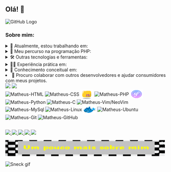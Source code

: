 ## Olá! 👋

![GitHub Logo](https://cdn.jsdelivr.net/gh/devicons/devicon/icons/github/github-original-wordmark.svg)

### Sobre mim:

<details>
  <summary>🔭 Atualmente, estou trabalhando em:</summary>
  <img src=https://github-readme-stats.vercel.app/api/pin/?username=BAD-WOLF&repo=STUDIES&show_owner=true&theme=merko&border_color=00FF00&border_radius=18&title_color=FFFF00/>
</details>

<details>
  <summary>🌱 Meu percurso na programação PHP:</summary>
  <ul>
    <li>Fundamentos da programação</li>
    <li>Programação procedural básica</li>
    <li>Modularização e reutilização de código</li>
    <br/>
    <li>
      <details>
        <summary>Orientação a objetos:</summary>
        <ul>
          <li>Abstração</li>
          <li>Encapsulamento</li>
          <li>Herança</li>
          <li>Polimorfismo</li>
        </ul>
      </details>
    </li>
    <li>
      <details>
        <summary>Freamework ( 𝓢𝓯 . ):</summary>
        <ul>
          <li>Instalação e configuração do Symfony</li>
          <li>Desenvolvimento de aplicações web com Symfony</li>
          <li>Utilização de bundles e extensões</li>
          <li>Gestão de rotas e controladores</li>
          <li>Integração de templates Twig</li>
          <li>Autenticação e autorização</li>
          <li>Testes de unidade e funcionais</li>
        </ul>
      </details>
    </li>
  </ul>
</details>

<details>
  <summary>🛠️ Outras tecnologias e ferramentas:</summary>
  <ul>
    <li>
      <details>
        <summary>HTML/CSS:</summary>
        <ul>
          <li>Estruturação e estilização de páginas web</li>
          <li>Design responsivo</li>
        </ul>
      </details>
    </li>
    <li>
    <details>
      <summary>Doctrine:</summary>
      <ul>
        <li>Mapeamento objeto-relacional (ORM)</li>
        <li>Configuração e utilização do Doctrine</li>
        <li>Entidades e relacionamentos</li>
        <li>Consulta e manipulação de dados com DQL</li>
        <li>Ciclo de vida das entidades</li>
        <li>Migrações de banco de dados</li>
        <li>Integração com Symfony</li>
      </ul>
    </details>
    </li>
    <li>
      <details>
        <summary>Python:</summary>
        <ul>
          <li>Fundamentos da linguagem</li>
          <li>Estruturas de dados</li>
          <li>Programação orientada a objetos</li>
        </ul>
      </details>
    </li>
    <li>
      <details>
        <summary>Docker:</summary>
        <ul>
          <li>Conceitos fundamentais de containers</li>
          <li>Criação e gerenciamento de containers</li>
        </ul>
      </details>
    </li>
    <li>
      <details>
        <summary>MySQL:</summary>
        <ul>
          <li>Fundamentos do banco de dados MySQL</li>
          <li>Modelagem de dados relacionais</li>
          <li>Consulta e manipulação de dados</li>
          <li>Gestão de índices e otimização de consultas</li>
          <li>Utilização de transações e controle de concorrência</li>
          <li>Desenvolvimento de aplicações com MySQL</li>
        </ul>
      </details>
    </li>
    <li>
      <details>
        <summary>C/C++:</summary>
        <ul>
          <li>Sintaxe básica e estruturas de controle</li>
          <li>Ponteiros e alocação dinâmica de memória</li>
          <li>Estruturas de dados e algoritmos básicos</li>
        </ul>
      </details>
    </li>
    <li>
      <details>
        <summary>Git:</summary>
        <ul>
          <li>Controle de versão distribuído</li>
          <li>Repositórios locais e remotos</li>
          <li>
            <details>
              <summary>Utilização do GitFlow:</summary>
              <ul>
                <li>Branches principais (main/master e develop)</li>
                <li>Feature branches</li>
                <li>Release branches</li>
                <li>Hotfix branches</li>
                <li>Integração de branches</li>
                <li>Versionamento semântico</li>
                <li>Fluxo de trabalho colaborativo</li>
              </ul>
            </details>
          </li>
        </ul>
      </details>
    </li>
  </ul>
</details>

<details>
  <summary>🧑‍💻 Experiência prática em:</summary>
  <ul>
    <li>Desenvolvimento web com HTML/CSS, JavaScript e PHP</li>
    <li>Desenvolvimento de aplicações Symfony</li>
    <li>Desenvolvimento de APIs RESTful</li>
    <li>Utilização de bancos de dados MySQL e relacionais</li>
    <li>Implementação de containers Docker para desenvolvimento e implantação</li>
    <li>Controle de versão com Git</li>
  </ul>
</details>

<details>
  <summary>🧐 Conhecimento conceitual em:</summary>
  <ul>
    <li>Arquitetura de software</li>
    <li>Padrões de projeto</li>
    <li>Desenvolvimento ágil</li>
    <li>Testes de software</li>
  </ul>
</details>

<li>🤝 Procuro colaborar com outros desenvolvedores e ajudar consumidores com meus projetos.</li>

<div>
  <img style="height:125pt;"
    src="https://github-readme-stats.vercel.app/api?username=BAD-WOLF&count_private=true&custom_title=Matheus+Vieira+//+GitHub+Status&theme=merko&border_color=FF00FF&title_color=00FF00&border_radius=18" />
  <img style="height:125pt;"
    src="https://github-readme-stats.vercel.app/api/top-langs/?username=BAD-WOLF&repo=provatede_dev&show_owner=true&theme=merko&border_color=FF00FF&layout=compact&border_radius=18&custom_title=Linguagens+Mais+Usadas&title_color=FFFF00" />
</div>

<div style="display: inline_block">
  <img align="center" alt="Matheus-HTML" height="30" width="40"
    src="https://cdn.jsdelivr.net/gh/devicons/devicon/icons/html5/html5-original-wordmark.svg" />
  <img align="center" alt="Matheus-CSS" height="30" width="40"
    src="https://cdn.jsdelivr.net/gh/devicons/devicon/icons/css3/css3-original-wordmark.svg" />
  <img align="center" alt="Matheus-JS" height="30" width="40" src="icons/icons8-javascript.svg" />
  <img align="center" alt="Matheus-PHP" height="30" width="40"
    src="https://cdn.jsdelivr.net/gh/devicons/devicon/icons/php/php-original.svg" />
  <img align="center" alt="Matheus-Symfony" height="30" width="40" src="icons/icons8-symfony.svg" />
  <img align="center" alt="Matheus-Python" height="30" width="40"
    src="https://cdn.jsdelivr.net/gh/devicons/devicon/icons/python/python-original-wordmark.svg" />
  <img align="center" alt="Matheus-C" height="30" width="40"
    src="https://cdn.jsdelivr.net/gh/devicons/devicon/icons/c/c-original.svg" />
  <img align="center" alt="Matheus-Vim/NeoVim" height="30" width="40"
    src="https://img.icons8.com/external-tal-revivo-shadow-tal-revivo/24/external-vim-a-highly-configurable-text-editor-for-efficiently-creating-and-changing-any-kind-of-text-logo-shadow-tal-revivo.png" />
  <img align="center" alt="Matheus-MySql" height="30" width="40"
    src="https://cdn.jsdelivr.net/gh/devicons/devicon/icons/mysql/mysql-original-wordmark.svg" />
  <img align="center" alt="Matheus-Linux" height="30" width="40"
    src="https://cdn.jsdelivr.net/gh/devicons/devicon/icons/linux/linux-original.svg" />
  <img align="center" alt="Matheus-Docker" height="30" width="40" src="icons/icons8-docker.svg" />
  <img align="center" alt="Matheus-Ubuntu" height="30" width="40"
    src="https://cdn.jsdelivr.net/gh/devicons/devicon/icons/ubuntu/ubuntu-plain-wordmark.svg" />
  <img align="center" alt="Matheus-Git" height="30" width="40"
    src="https://cdn.jsdelivr.net/gh/devicons/devicon/icons/git/git-original-wordmark.svg" />
  <img align="center" alt="Matheus-GitHub" height="30" width="40"
    src="https://cdn.jsdelivr.net/gh/devicons/devicon/icons/github/github-original-wordmark.svg" />
</div>

##

<div>
  <a href="http://WA.me//5571984056597" target="_blank">
    <img src="https://img.shields.io/badge/WhatsApp-25D366?style=for-the-badge&logo=whatsapp&logoColor=white"
      target="_blank">
  </a>
  <a href="https://t.me/VIEIRA_Technology" target="_blank">
    <img src="https://img.shields.io/badge/Telegram-2CA5E0?style=for-the-badge&logo=telegram&logoColor=white"
      target="_blank">
  </a>
  <a href="https://discord.com/invite/2VeHCRz9" target="_blank">
    <img src="https://img.shields.io/badge/Discord-7289DA?style=for-the-badge&logo=discord&logoColor=white"
      target="_blank">
  </a>
  <a href="mailto:matheusviaira160@gmail.com">
    <img src="https://img.shields.io/badge/-Gmail-%23333?style=for-the-badge&logo=gmail&logoColor=white"
      target="_blank">
  </a>
  <a href="https://www.linkedin.com/in/matheu-vieira-40a36923b/" target="_blank">
    <img src="https://img.shields.io/badge/-LinkedIn-%230077B5?style=for-the-badge&logo=linkedin&logoColor=white"
      target="_blank">
  </a>

  <a
    href="https://cognus.hunterco.com.br/disc/report/62ccacec56df1e001e688e9d?backTo=https%3A%2F%2Fcognus.hunterco.com.br%2Fview%2F62ccac6f56df1e001e688e7b%3FtmpAuth%3Dc9c9ebf0016d11edba226b9bbdcaaf43&back_to=https%3A%2F%2Fvagas.hunterco.com.br%2Ftasks%3Fc%3D4740">
    <img style="width:500px; height:50px;"
      src="https://raw.githubusercontent.com/BAD-WOLF/BAD-WOLF/main/DImageEditor202207112241160.jpg"
      alt="Mais sobre mim">
  </a>
</div>

![Sneck gif](https://github.com/BAD-WOLF/BAD-WOLF/blob/output/github-snake-dark.svg)
